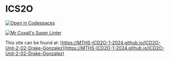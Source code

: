 # ICS2O

[![Open in Codespaces](https://classroom.github.com/assets/launch-codespace-2972f46106e565e64193e422d61a12cf1da4916b45550586e14ef0a7c637dd04.svg)](https://classroom.github.com/open-in-codespaces?assignment_repo_id=18960428)

[![Mr Coxall's Super Linter](https://github.com/MTHS-ICD2O-1-2024/ICD2O-Unit-2-02-Drake-Gonzalez/workflows/Mr%20Coxall's%20Super%20Linter/badge.svg)](https://github.com/MTHS-ICD2O-1-2024/ICD2O-Unit-2-02-Drake-Gonzalez/actions)

This site can be found at: [https://MTHS-ICD2O-1-2024.github.io/ICD2O-Unit-2-02-Drake-Gonzalez](https://MTHS-ICD2O-1-2024.github.io/ICD2O-Unit-2-02-Drake-Gonzalez)
